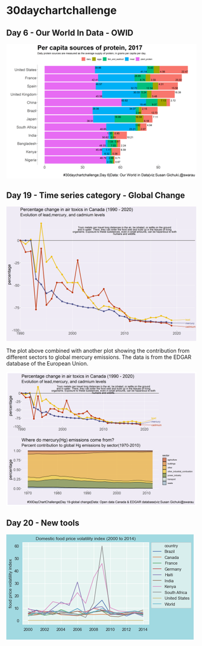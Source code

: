 # 30daychartchallenge

## Day 6 - Our World In Data - OWID 

![](proteinplot.png)

## Day 19 - Time series category - Global Change 

![](canadatoxicsplot.png)

The plot above combined with another plot showing the contribution from different sectors to global mercury emissions.
The data is from the EDGAR database of the European Union. 

![](globaltoxics.png)

## Day 20 - New tools 

![](foodprices_plot.png)
